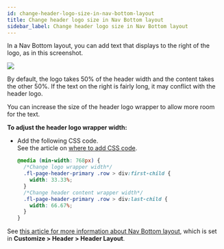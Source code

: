 ```yaml
---
id: change-header-logo-size-in-nav-bottom-layout
title: Change header logo size in Nav Bottom layout
sidebar_label: Change header logo size in Nav Bottom layout
---
```


In a Nav Bottom layout, you can add text that displays to the right of the logo, as in this screenshot.

![](/img/change-header-logo-size-in-nav-bottom-layout-85722787.jpg)

By default, the logo takes 50% of the header width and the content takes the other 50%. If the text on the right is fairly long, it may conflict with the header logo.

You can increase the size of the header logo wrapper to allow more room for the text.

**To adjust the header logo wrapper width:**

* Add the following CSS code.  
  See the article on [where to add CSS code](/beaver-builder/styles/custom-code).  

  ```css
  @media (min-width: 768px) {
    /*Change logo wrapper width*/
    .fl-page-header-primary .row > div:first-child {
      width: 33.33%;
    }
    /*Change header content wrapper width*/
    .fl-page-header-primary .row > div:last-child {
      width: 66.67%;
    }
  }
  ```


See [this article for more information about Nav Bottom layout](/bb-theme/customizer-settings/header.md/#nav-bottom), which is set in **Customize > Header > Header Layout**.
